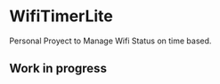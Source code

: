 # WifiTimerLite
Personal Proyect to Manage Wifi Status on time based.

Work in progress
---------------

